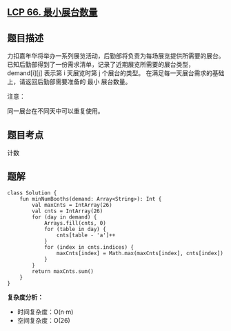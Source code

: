 ## [LCP 66. 最小展台数量](https://leetcode.cn/problems/600YaG/description/)

## 题目描述

力扣嘉年华将举办一系列展览活动，后勤部将负责为每场展览提供所需要的展台。 已知后勤部得到了一份需求清单，记录了近期展览所需要的展台类型， demand[i][j] 表示第 i 天展览时第 j 个展台的类型。 在满足每一天展台需求的基础上，请返回后勤部需要准备的 最小 展台数量。

注意：

同一展台在不同天中可以重复使用。

## 题目考点

计数

## 题解
 
```
class Solution {
    fun minNumBooths(demand: Array<String>): Int {
        val maxCnts = IntArray(26)
        val cnts = IntArray(26)
        for (day in demand) {
            Arrays.fill(cnts, 0)
            for (table in day) {
                cnts[table - 'a']++
            }
            for (index in cnts.indices) {
                maxCnts[index] = Math.max(maxCnts[index], cnts[index])
            }
        }
        return maxCnts.sum()
    }
}
```

**复杂度分析：**

- 时间复杂度：O(n·m)
- 空间复杂度：O(26) 
